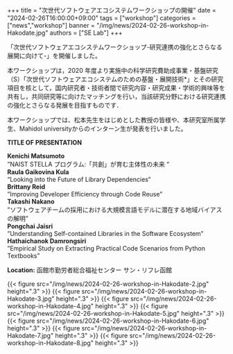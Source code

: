 +++
title = "次世代ソフトウェアエコシステムワークショップの開催"
date = "2024-02-26T16:00:00+09:00"
tags = ["workshop"]
categories = ["news","workshop"]
banner = "/img/news/2024-02-26-workshop-in-Hakodate.jpg"
authors = ["SE Lab"]
+++

「次世代ソフトウェアエコシステムワークショップ-研究連携の強化とさらなる展開に向けて-」を開催しました。

本ワークショップは，2020 年度より実施中の科学研究費助成事業・基盤研究（S）「次世代ソフトウェアエコシステムのための基盤・展開技術*」とその研究項目を核として，国内研究者・技術者間で研究内容・研究成果・学術的興味等を共有し，共同研究等に向けたマッチングを行い，当該研究分野における研究連携の強化とさらなる発展を目指すものです． 

本ワークショップでは、松本先生をはじめとした教授の皆様や、本研究室所属学生、Mahidol universityからのインターン生が発表を行いました。

**TITLE OF PRESENTATION**

**Kenichi Matsumoto**  
”NAIST STELLA プログラム:「共創」が育む主体性の未来 “  
**Raula Gaikovina Kula**  
“Looking into the Future of Library Dependencies“  
**Brittany Reid**  
”Improving Developer Efficiency through Code Reuse”  
**Takashi Nakano**  
”ソフトウェアチームの採用における大規模言語モデルに潜在する地域バイアスの解明”  
**Pongchai Jaisri**  
”Understanding Self-contained Libraries in the Software Ecosystem”    
**Hathaichanok Damrongsiri**  
”Empirical Study on Extracting Practical Code Scenarios from Python Textbooks”  


**Location:** 
函館市勤労者総合福祉センター  サン・リフレ函館

{{< figure src="/img/news/2024-02-26-workshop-in-Hakodate-2.jpg" height=".3" >}}
{{< figure src="/img/news/2024-02-26-workshop-in-Hakodate-3.jpg" height=".3" >}}
{{< figure src="/img/news/2024-02-26-workshop-in-Hakodate-4.jpg" height=".3" >}}
{{< figure src="/img/news/2024-02-26-workshop-in-Hakodate-5.jpg" height=".3" >}}
{{< figure src="/img/news/2024-02-26-workshop-in-Hakodate-6.jpg" height=".3" >}}
{{< figure src="/img/news/2024-02-26-workshop-in-Hakodate-7.jpg" height=".3" >}}
{{< figure src="/img/news/2024-02-26-workshop-in-Hakodate-8.jpg" height=".3" >}}
